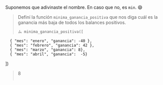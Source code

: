 Suponemos que adivinaste el nombre. En caso que no, es `min`. :smile:

> Definí la función `minima_ganancia_positiva` que nos diga cuál es la ganancia más baja de todos los balances positivos. 
>
> ```python
> ム minima_ganancia_positiva([
      { "mes": "enero", "ganancia": -40 }, 
      { "mes": "febrero", "ganancia": 42 }, 
      { "mes": "marzo", "ganancia": 8}, 
      { "mes": "abril", "ganancia":  -5}
  ])
> 8
> ```